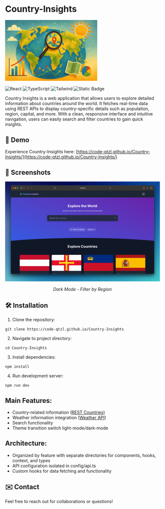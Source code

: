 # Country-Insights

<div align="left">
  <img src="screenshots/explore.png" alt="terminal hot ones cli" width="300"/>
</div>

![React](https://img.shields.io/badge/-React-61DAFB?logo=react&logoColor=black)
![TypeScript](https://img.shields.io/badge/-TypeScript-3178C6?logo=typescript&logoColor=white)
![Tailwind](https://img.shields.io/badge/Tailwind-%2306B6D4?style=flat&logo=Tailwind-CSS&logoColor=white)
![Static Badge](https://img.shields.io/badge/Vite-%23646CFF?style=flat&logo=Vite&&logoColor=white)

Country Insights is a web application that allows users to explore detailed information about countries around the world. It fetches real-time data using REST APIs to display country-specific details such as population, region, capital, and more. With a clean, responsive interface and intuitive navigation, users can easily search and filter countries to gain quick insights.

## 🚀 Demo

Experience Country-Insights here: [https://code-qtzl.github.io/Country-Insights/](https://code-qtzl.github.io/Country-Insights/)

## 📸 Screenshots

<div align="center">
  <img src="screenshots/home.png" alt="Dark Mode" width="600"/>
  <p><em>Dark Mode - Filter by Region</em></p>
</div>

## 🛠️ Installation

1. Clone the repository:

```
git clone https://code-qtzl.github.io/Country-Insights
```

2.  Navigate to project directory:

```
cd Country-Insights
```

3. Install dependencies:

```
npm install
```

4. Run development server:

```
npm run dev
```

## Main Features:

-   Country-related information ([REST Countries](https://restcountries.com/))
-   Weather information integration ([Weather API](https://openweathermap.org/api))
-   Search functionality
-   Theme transition switch light-mode/dark-mode

## Architecture:

-   Organized by feature with separate directories for components, hooks, context, and types
-   API configuration isolated in config/api.ts
-   Custom hooks for data fetching and functionality

## ✉️ Contact

Feel free to reach out for collaborations or questions!
